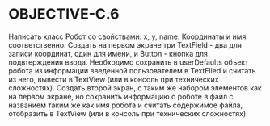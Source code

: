 # OBJECTIVE-C.6

Написать класс Робот со свойствами: x, y, name. Координаты и имя соответственно.
Cоздать на первом экране три TextField - два для записи координат, один для имени, и Button - кнопка для подвтерждения ввода. Необходимо сохранить в userDefaults объект робота из информации введенной пользователем в TextFiled и считать из него, вывести в TextView (или в консоль при технических сложностях).
Создать второй экран, с таким же набором элементов как на первом экране, но сохранить информацию о роботе в файл с названием таким же как имя робота и считать содержимое файла, отобразить в TextView (или в консоль при технических сложностях).
